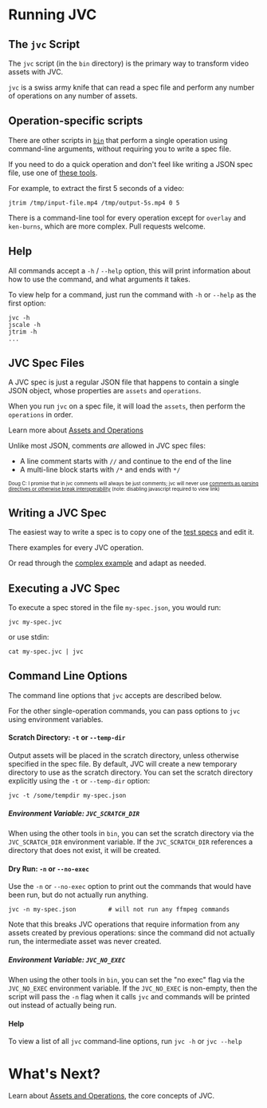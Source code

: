 # Running JVC

## The `jvc` Script
The `jvc` script (in the `bin` directory) is the primary way to transform video
assets with JVC.

`jvc` is a swiss army knife that can read a spec file and perform any number
of operations on any number of assets.

## Operation-specific scripts
There are other scripts in [`bin`](../bin) that perform a single operation using
command-line arguments, without requiring you to write a spec file.

If you need to do a quick operation and don't feel like writing a JSON
spec file, use one of [these tools](../bin).

For example, to extract the first 5 seconds of a video:
```shell script
jtrim /tmp/input-file.mp4 /tmp/output-5s.mp4 0 5
```

There is a command-line tool for every operation except for `overlay` and
`ken-burns`, which are more complex. Pull requests welcome.

## Help
All commands accept a `-h` / `--help` option, this will print information about
how to use the command, and what arguments it takes.

To view help for a command, just run the command with `-h` or `--help` as the
first option:
```shell script
jvc -h
jscale -h
jtrim -h
...
```

## JVC Spec Files
A JVC spec is just a regular JSON file that happens to contain a single JSON object,
whose properties are `assets` and `operations`.

When you run `jvc` on a spec file, it will load the `assets`, then perform the `operations` in order.

Learn more about [Assets and Operations](concepts.md)

Unlike most JSON, comments *are* allowed in JVC spec files:
* A line comment starts with `//` and continue to the end of the line
* A multi-line block starts with `/*` and ends with `*/`

<sub><sup>Doug C: I promise that in jvc comments will always be just comments;
jvc will never use
[comments as parsing directives or otherwise break interoperability](https://web.archive.org/web/20120507155137/https://plus.google.com/118095276221607585885/posts/RK8qyGVaGSr)
(note: disabling javascript required to view link)</sup></sub>

## Writing a JVC Spec
The easiest way to write a spec is to copy one of the
[test specs](../src/test/resources/tests) and edit it.

There examples for every JVC operation.

Or read through the [complex example](complex_example.md) and adapt as needed.

## Executing a JVC Spec
To execute a spec stored in the file `my-spec.json`, you would run:
```shell script
jvc my-spec.jvc
```
or use stdin:
```shell script
cat my-spec.jvc | jvc
```

## Command Line Options
The command line options that `jvc` accepts are described below.

For the other single-operation commands, you can pass options to `jvc` using
environment variables.

#### Scratch Directory: `-t` or `--temp-dir`
Output assets will be placed in the scratch directory, unless otherwise specified
in the spec file. By default, JVC will create a new temporary directory to use as the scratch
directory. You can set the scratch directory explicitly using the `-t` or `--temp-dir` option:
```shell script
jvc -t /some/tempdir my-spec.json
```

##### Environment Variable: `JVC_SCRATCH_DIR`
When using the other tools in `bin`, you can set the scratch directory via the
`JVC_SCRATCH_DIR` environment variable. If the `JVC_SCRATCH_DIR` references a
directory that does not exist, it will be created.

#### Dry Run: `-n` or `--no-exec`
Use the `-n` or `--no-exec` option to print out the commands that would have been run,
but do not actually run anything.
```shell script
jvc -n my-spec.json         # will not run any ffmpeg commands
```
Note that this breaks JVC operations that require information from any assets created by
previous operations: since the command did not actually run, the intermediate asset was
never created.

##### Environment Variable: `JVC_NO_EXEC`
When using the other tools in `bin`, you can set the "no exec" flag via the
`JVC_NO_EXEC` environment variable. If the `JVC_NO_EXEC` is non-empty, then
the script will pass the `-n` flag when it calls `jvc` and commands will
be printed out instead of actually being run.

#### Help
To view a list of all `jvc` command-line options, run `jvc -h` or `jvc --help`

# What's Next?
Learn about [Assets and Operations](concepts.md), the core concepts of JVC.
